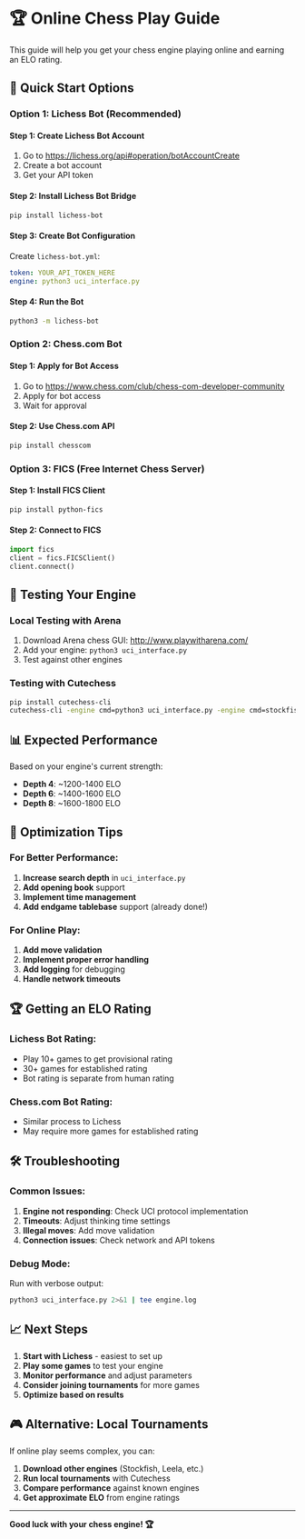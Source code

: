 # 🏆 Online Chess Play Guide

This guide will help you get your chess engine playing online and earning an ELO rating.

## 🚀 Quick Start Options

### **Option 1: Lichess Bot (Recommended)**

#### **Step 1: Create Lichess Bot Account**
1. Go to https://lichess.org/api#operation/botAccountCreate
2. Create a bot account
3. Get your API token

#### **Step 2: Install Lichess Bot Bridge**
```bash
pip install lichess-bot
```

#### **Step 3: Create Bot Configuration**
Create `lichess-bot.yml`:
```yaml
token: YOUR_API_TOKEN_HERE
engine: python3 uci_interface.py
```

#### **Step 4: Run the Bot**
```bash
python3 -m lichess-bot
```

### **Option 2: Chess.com Bot**

#### **Step 1: Apply for Bot Access**
1. Go to https://www.chess.com/club/chess-com-developer-community
2. Apply for bot access
3. Wait for approval

#### **Step 2: Use Chess.com API**
```bash
pip install chesscom
```

### **Option 3: FICS (Free Internet Chess Server)**

#### **Step 1: Install FICS Client**
```bash
pip install python-fics
```

#### **Step 2: Connect to FICS**
```python
import fics
client = fics.FICSClient()
client.connect()
```

## 🎯 **Testing Your Engine**

### **Local Testing with Arena**
1. Download Arena chess GUI: http://www.playwitharena.com/
2. Add your engine: `python3 uci_interface.py`
3. Test against other engines

### **Testing with Cutechess**
```bash
pip install cutechess-cli
cutechess-cli -engine cmd=python3 uci_interface.py -engine cmd=stockfish -each tc=10+0.1 proto=uci
```

## 📊 **Expected Performance**

Based on your engine's current strength:
- **Depth 4**: ~1200-1400 ELO
- **Depth 6**: ~1400-1600 ELO  
- **Depth 8**: ~1600-1800 ELO

## 🔧 **Optimization Tips**

### **For Better Performance:**
1. **Increase search depth** in `uci_interface.py`
2. **Add opening book** support
3. **Implement time management**
4. **Add endgame tablebase** support (already done!)

### **For Online Play:**
1. **Add move validation**
2. **Implement proper error handling**
3. **Add logging** for debugging
4. **Handle network timeouts**

## 🏆 **Getting an ELO Rating**

### **Lichess Bot Rating:**
- Play 10+ games to get provisional rating
- 30+ games for established rating
- Bot rating is separate from human rating

### **Chess.com Bot Rating:**
- Similar process to Lichess
- May require more games for established rating

## 🛠️ **Troubleshooting**

### **Common Issues:**
1. **Engine not responding**: Check UCI protocol implementation
2. **Timeouts**: Adjust thinking time settings
3. **Illegal moves**: Add move validation
4. **Connection issues**: Check network and API tokens

### **Debug Mode:**
Run with verbose output:
```bash
python3 uci_interface.py 2>&1 | tee engine.log
```

## 📈 **Next Steps**

1. **Start with Lichess** - easiest to set up
2. **Play some games** to test your engine
3. **Monitor performance** and adjust parameters
4. **Consider joining tournaments** for more games
5. **Optimize based on results**

## 🎮 **Alternative: Local Tournaments**

If online play seems complex, you can:
1. **Download other engines** (Stockfish, Leela, etc.)
2. **Run local tournaments** with Cutechess
3. **Compare performance** against known engines
4. **Get approximate ELO** from engine ratings

---

**Good luck with your chess engine! 🏆** 